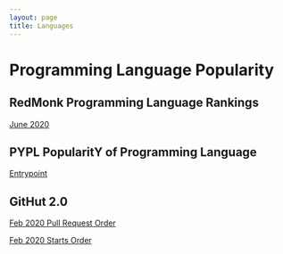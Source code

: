 ```yaml
---
layout: page
title: Languages
---
```


# Programming Language Popularity

## RedMonk Programming Language Rankings
[June 2020](https://redmonk.com/sogrady/2020/07/27/language-rankings-6-20/?utm_source=rss&utm_medium=rss&utm_campaign=language-rankings-6-20)


## PYPL PopularitY of Programming Language
[Entrypoint](http://pypl.github.io/PYPL.html)

## GitHut 2.0
[Feb 2020 Pull Request Order](https://madnight.github.io/githut/#/pull_requests/2020/2)

[Feb 2020 Starts Order](https://madnight.github.io/githut/#/stars/2020/2)